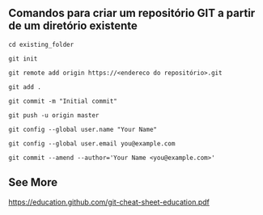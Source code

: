 ## Comandos para criar um repositório GIT a partir de um diretório existente

`cd existing_folder`

`git init`

`git remote add origin https://<endereco do repositório>.git`

`git add .`

`git commit -m "Initial commit"`

`git push -u origin master`

`git config --global user.name "Your Name"`

`git config --global user.email you@example.com`

`git commit --amend --author='Your Name <you@example.com>'`

## See More

https://education.github.com/git-cheat-sheet-education.pdf

